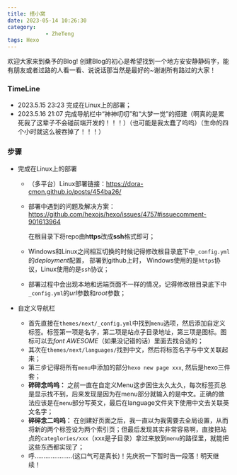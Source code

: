 ```yaml
---
title: 搭小窝
date: 2023-05-14 10:26:30
category:
            - ZheTeng
tags: Hexo
---
```

欢迎大家来到桑予的Blog! 创建Blog的初心是希望找到一个地方安安静静码字，能有朋友或者过路的人看一看、说说话那当然是最好的~谢谢所有路过的大家！


### TimeLine
* 2023.5.15 23:23 完成在Linux上的部署；
* 2023.5.16 21:07 完成导航栏中“神神叨叨”和“大梦一觉”的搭建（啊真的是累死我了这辈子不会碰前端开发的！！！）（也可能是我太蠢了呜呜）（生命的四个小时就这么被吞掉了！！！）


### 步骤
* 完成在Linux上的部署
    * （多平台）Linux部署链接：https://dora-cmon.github.io/posts/454ba26/
    * 部署中遇到的问题及解决方案：https://github.com/hexojs/hexo/issues/4757#issuecomment-901613964
    
        在根目录下将repo由**https**改成**ssh**格式即可；
    * Windows和Linux之间相互切换的时候记得修改根目录底下中`_config.yml`的*deployment*配置， 部署到github上时， Windows使用的是`https`协议，Linux使用的是`ssh`协议；
    * 部署过程中会出现本地和远端页面不一样的情况，记得修改根目录底下中`_config.yml`的*url*参数和*root*参数；

* 自定义导航栏
    * 首先直接在`themes/next/_config.yml`中找到`menu`选项，然后添加自定义标签。标签第一项是名字，第二项是站点子目录地址，第三项是图标。图标可以去*font AWESOME*（如果没记错的话）里面去找合适的；
    * 其次在`themes/next/languages/`找到中文，然后将标签名字与中文关联起来；
    * 第三步记得将所有`menu`中添加的部分`hexo new page xxx`, 然后是hexo三件套；
    * **碎碎念呜呜：** 之前一直在自定义Menu这步困住太久太久，每次标签页总是显示找不到，后来发现是因为在menu部分就输入的是中文。正确的做法应该是在`menu`部分写英文，最后在language文件夹下使用中文去关联英文名字；
    * **碎碎念二呜呜：** 在创建好页面之后，我一直以为我需要去全局设置，从而将新的两个标签设为两个索引页；但最后发现其实非常容易啊，直接把站点的`categlories/xxx`（xxx是子目录）拿过来放到`menu`的路径里，就能把这些东西都实现了；
    * 呼.....................(这口气可是真长)！先庆祝一下暂时告一段落！明天继续！


